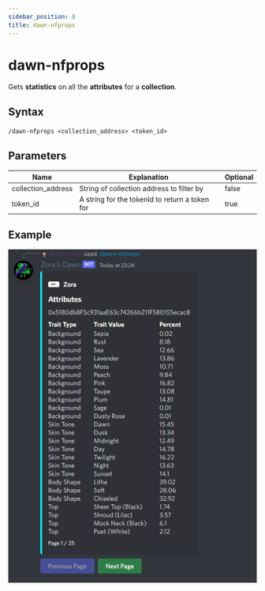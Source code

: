 ```yaml
---
sidebar_position: 8
title: dawn-nfprops
---
```


# dawn-nfprops

Gets **statistics** on all the **attributes** for a **collection**.

## Syntax

`/dawn-nfprops <collection_address> <token_id>`

## Parameters

| Name               | Explanation                                                  | Optional
| ------------------ | ------------------------------------------------------------ | ----------
| collection_address | String of collection address to filter by                    | false
| token_id           | A string for the tokenId to return a token for               | true

## Example
![Example Here](./img/nfprops.png)
